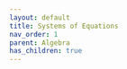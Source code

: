 ```yaml
---
layout: default
title: Systems of Equations
nav_order: 1
parent: Algebra
has_children: true
---
```

